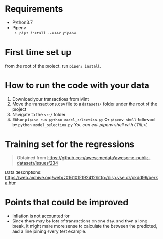 # Requirements
+ Python3.7
+ Pipenv
    + `pip3 install --user pipenv`


# First time set up
from the root of the project, run `pipenv install`.


# How to run the code with your data
1. Download your transactions from Mint
2. Move the transactions.csv file to a `datasets/` folder under the root of the project
3. Navigate to the `src/` folder
4. Either `pipenv run python model_selection.py`
    Or `pipenv shell` followed by `python model_selection.py`
    _You can exit pipenv shell with `CTRL+D`_


# Training set for the regressions
>Obtained from https://github.com/awesomedata/awesome-public-datasets/issues/234

Data descriptions: https://web.archive.org/web/20161019192412/http://lisp.vse.cz/pkdd99/berka.htm


# Points that could be improved
+ Inflation is not accounted for
+ Since there may be lots of transactions on one day, and then a long break, it might make more sense to calculate the between the predicted, and a line joining every test example.